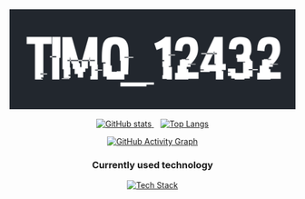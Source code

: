<div align="center">
  <a href="https://github.com/tim0-12432">
    <img alt="Tim0_12432" src="./gh-banner.png"/>
  </a>

  <p align="center">
    <a href="https://github.com/tim0-12432">
      <img width="45%" alt="GitHub stats" src="https://github-readme-stats.vercel.app/api?username=tim0-12432&hide=stars&show_icons=true&include_all_commits=true&title_color=D7C256&text_color=D7C256&icon_color=768390&bg_color=22272E&hide_border=true&custom_title=My%20GitHub%20Statistics"/>
    </a>
    &nbsp;&nbsp;
    <a href="https://github.com/tim0-12432?tab=repositories">
      <img width="45%" alt="Top Langs" src="https://github-readme-stats.vercel.app/api/top-langs/?username=tim0-12432&layout=compact&langs_count=8&title_color=D7C256&text_color=D7C256&icon_color=768390&bg_color=22272E&hide_border=true&hide_title=true"/>
    </a>
  </p>
  <a href="https://skyline.github.com/tim0-12432">
    <img alt="GitHub Activity Graph" src="https://activity-graph.herokuapp.com/graph?username=tim0-12432&hide_title=true&color=D7C256&line=D7C256&point=768390&area_color=768390&bg_color=22272E&hide_border=true"/>
  </a>

  <h3>Currently used technology</h3>
  <a href="https://github.com/tim0-12432?tab=repositories">
    <img src="https://skillicons.dev/icons?i=ts,react,sass,git,flask,docker,java,cs&perline=4&theme=dark" alt="Tech Stack" />
  </a>
</div>
